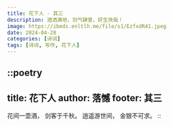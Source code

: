 ```yaml
---
title: 花下人 - 其三
description: 酒洒满地，剑气肆意，好生快哉！
image: https://ibeds.enltlh.me/file/s1/EzfxdR41.jpeg
date: 2024-04-28
categories: [诗词]
tags: [诗词, 写作, 花下人]
---
```


::poetry
---
title: 花下人
author: 落憾
footer: 其三
---
花间一壶酒，
剑客于千秋。
逍遥游世间，
金银不可求。
::